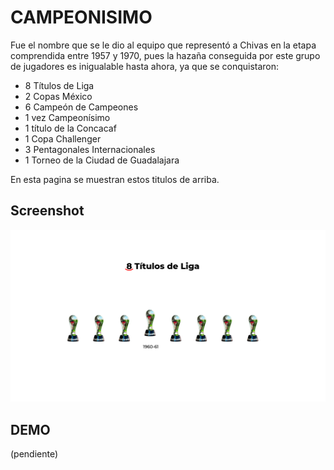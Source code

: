 # CAMPEONISIMO
Fue el nombre que se le dio al equipo que representó a Chivas en la etapa comprendida entre 1957 y 1970, pues la hazaña conseguida por este grupo de jugadores es inigualable hasta ahora, ya que se conquistaron:

- 8 Títulos de Liga
- 2 Copas México
- 6 Campeón de Campeones
- 1 vez Campeonísimo
- 1 título de la Concacaf
- 1 Copa Challenger
- 3 Pentagonales Internacionales
- 1 Torneo de la Ciudad de Guadalajara

En esta pagina se muestran estos titulos de arriba.

## Screenshot
![](src/ss.png)

## DEMO
(pendiente)
